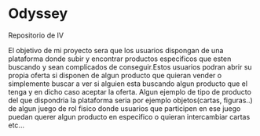 # Odyssey
Repositorio de IV

El objetivo de mi proyecto sera que los usuarios dispongan de una plataforma donde subir y encontrar productos especificos que esten buscando y sean complicados de conseguir.Estos usuarios podran
abrir su propia oferta si disponen de algun producto que quieran vender o simplemente buscar a ver si alguien esta buscando algun producto que el tenga y en dicho caso aceptar la oferta.
Algun ejemplo de tipo de producto del que dispondria la plataforma seria por ejemplo objetos(cartas, figuras..) de algun juego de rol fisico donde usuarios que participen en ese juego puedan querer
algun producto en especifico o quieran intercambiar cartas etc...
